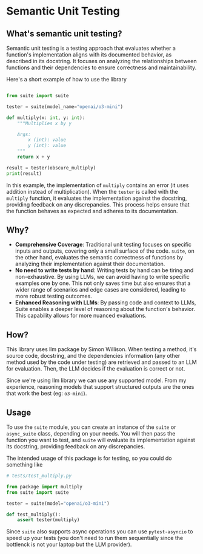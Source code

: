 # Semantic Unit Testing

## What's semantic unit testing?

Semantic unit testing is a testing approach that evaluates whether a function's implementation aligns with its documented behavior, as described in its docstring. It focuses on analyzing the relationships between functions and their dependencies to ensure correctness and maintainability.

Here's a short example of how to use the library

```python

from suite import suite

tester = suite(model_name="openai/o3-mini")

def multiply(x: int, y: int):
    """Multiplies x by y

    Args:
        x (int): value
        y (int): value
    """
    return x + y

result = tester(obscure_multiply)
print(result)
```

In this example, the implementation of `multiply` contains an error (it uses addition instead of multiplication). When the `tester` is called with the `multiply` function, it evaluates the implementation against the docstring, providing feedback on any discrepancies. This process helps ensure that the function behaves as expected and adheres to its documentation.


## Why?

- **Comprehensive Coverage**: Traditional unit testing focuses on specific inputs and outputs, covering only a small surface of the code. `suite`, on the other hand, evaluates the semantic correctness of functions by analyzing their implementation against their documentation.
- **No need to write tests by hand**: Writing tests by hand can be tiring and non-exhaustive. By using LLMs, we can avoid having to write specific examples one by one. This not only saves time but also ensures that a wider range of scenarios and edge cases are considered, leading to more robust testing outcomes.
- **Enhanced Reasoning with LLMs**: By passing code and context to LLMs, Suite enables a deeper level of reasoning about the function's behavior. This capability allows for more nuanced evaluations.


## How?

This library uses llm package by Simon Willison. When testing a method, it's source code, docstring, and the dependencies information (any other method used by the code under testing) are retrieved and passed to an LLM for evaluation. Then, the LLM decides if the evaluation is correct or not.

Since we're using llm library we can use any supported model. From my experience, reasoning models that support structured outputs are the ones that work the best (eg: `o3-mini`). 


## Usage

To use the `suite` module, you can create an instance of the `suite` or `async_suite` class, depending on your needs. You will then pass the function you want to test, and `suite` will evaluate its implementation against its docstring, providing feedback on any discrepancies.

The intended usage of this package is for testing, so you could do something like


```python
# tests/test_multiply.py

from package import multiply
from suite import suite

tester = suite(model="openai/o3-mini")

def test_multiply():
    assert tester(multiply)
```

Since `suite` also supports async operations you can use `pytest-asyncio` to speed up your tests (you don't need to run them sequentially since the bottlenck is not your laptop but the LLM provider).
